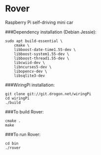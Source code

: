 # Rover
Raspberry Pi self-driving mini car

###Dependency installation (Debian Jessie):
```
sudo apt build-essential \
	cmake \
	libboost-date-time1.55-dev \
	libboost-system1.55-dev \
	libboost-thread1.55-dev \
	libcwiid-dev \
	libncurses5-dev \
	libopencv-dev \
	libsqlite3-dev
```

###WiringPi installation:
```
git clone git://git.drogon.net/wiringPi
cd wiringPi
./build
```

###To build Rover:
```
cmake .
make
```

###To run Rover:
```
cd bin
./rover
```